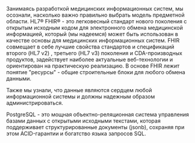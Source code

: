 Занимаясь разработкой медицинских информационных систем, мы осознали, насколько важно правильно выбрать модель предметной области. 
HL7® FHIR®  - это легковесный стандарт нового поколения с открытым исходным кодом для электронного обмена медицинской информацией, 
который (мы надеемся) может быть использован в качестве основы для медицинских информационных систем.
FHIR совмещает в себе лучшие свойства стандартов и спецификаций второго (HL7 v2) , третьего (HL7 v3)  поколения и CDA-производных продуктов, задействует наиболее актуальные веб-технологии и ориентирован на практическую реализацию.
В основе FHIR лежит понятие "ресурсы" - общие строительные блоки для любого обмена данными.

Также мы узнали, что данные являются сердцем любой информационной системы и должны надежным образом администрироваться.

PostgreSQL - это мощная объектно-реляционная система управления базами данных с открытыми исходными текстами, которая поддерживает структурированные документы (jsonb), сохраняя при этом ACID-гарантии и богатство языка запросов SQL.